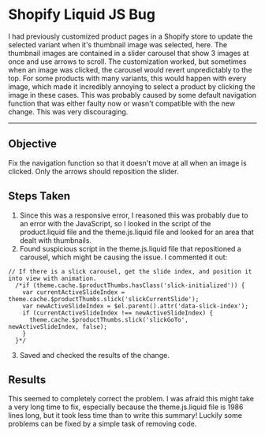 # Shopify Liquid JS Bug

I had previously customized product pages in a Shopify store to update the selected variant when it's thumbnail image was selected, here. The thumbnail images are contained in a slider carousel that show 3 images at once and use arrows to scroll.
The customization worked, but sometimes when an image was clicked, the carousel would revert unpredictably to the top. For some products with many variants, this would happen with every image, which made it incredibly annoying to select a product by clicking the image in these cases.
This was probably caused by some default navigation function that was either faulty now or wasn't compatible with the new change. This was very discouraging.
___
## Objective
Fix the navigation function so that it doesn't move at all when an image is clicked. Only the arrows should reposition the slider.

## Steps Taken
1. Since this was a responsive error, I reasoned this was probably due to an error with the JavaScript, so I looked in the script of the product.liquid file and the theme.js.liquid file and looked for an area that dealt with thumbnails.
2. Found suspicious script in the theme.js.liquid file that repositioned a carousel, which might be causing the issue. I commented it out:
```
// If there is a slick carousel, get the slide index, and position it into view with animation.
  /*if (theme.cache.$productThumbs.hasClass('slick-initialized')) {
    var currentActiveSlideIndex = theme.cache.$productThumbs.slick('slickCurrentSlide');
    var newActiveSlideIndex = $el.parent().attr('data-slick-index');
    if (currentActiveSlideIndex !== newActiveSlideIndex) {
      theme.cache.$productThumbs.slick('slickGoTo', newActiveSlideIndex, false);
    }
  }*/
```
3. Saved and checked the results of the change.

## Results
This seemed to completely correct the problem. I was afraid this might take a very long time to fix, especially because the theme.js.liquid file is 1986 lines long, but it took less time than to write this summary! Luckily some problems can be fixed by a simple task of removing code.

